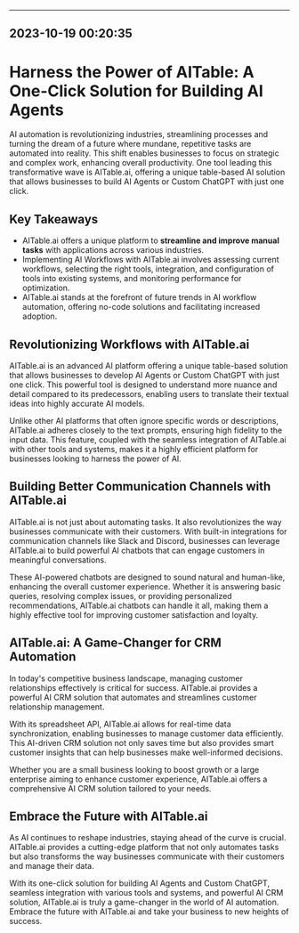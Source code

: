 

---------------------------------------------
2023-10-19 00:20:35
---------------------------------------------

# Harness the Power of AITable: A One-Click Solution for Building AI Agents

AI automation is revolutionizing industries, streamlining processes and turning the dream of a future where mundane, repetitive tasks are automated into reality. This shift enables businesses to focus on strategic and complex work, enhancing overall productivity. One tool leading this transformative wave is AITable.ai, offering a unique table-based AI solution that allows businesses to build AI Agents or Custom ChatGPT with just one click. 

## Key Takeaways

- AITable.ai offers a unique platform to **streamline and improve manual tasks** with applications across various industries.
- Implementing AI Workflows with AITable.ai involves assessing current workflows, selecting the right tools, integration, and configuration of tools into existing systems, and monitoring performance for optimization.
- AITable.ai stands at the forefront of future trends in AI workflow automation, offering no-code solutions and facilitating increased adoption.

## Revolutionizing Workflows with AITable.ai

AITable.ai is an advanced AI platform offering a unique table-based solution that allows businesses to develop AI Agents or Custom ChatGPT with just one click. This powerful tool is designed to understand more nuance and detail compared to its predecessors, enabling users to translate their textual ideas into highly accurate AI models. 

Unlike other AI platforms that often ignore specific words or descriptions, AITable.ai adheres closely to the text prompts, ensuring high fidelity to the input data. This feature, coupled with the seamless integration of AITable.ai with other tools and systems, makes it a highly efficient platform for businesses looking to harness the power of AI.

## Building Better Communication Channels with AITable.ai

AITable.ai is not just about automating tasks. It also revolutionizes the way businesses communicate with their customers. With built-in integrations for communication channels like Slack and Discord, businesses can leverage AITable.ai to build powerful AI chatbots that can engage customers in meaningful conversations. 

These AI-powered chatbots are designed to sound natural and human-like, enhancing the overall customer experience. Whether it is answering basic queries, resolving complex issues, or providing personalized recommendations, AITable.ai chatbots can handle it all, making them a highly effective tool for improving customer satisfaction and loyalty.

## AITable.ai: A Game-Changer for CRM Automation

In today's competitive business landscape, managing customer relationships effectively is critical for success. AITable.ai provides a powerful AI CRM solution that automates and streamlines customer relationship management. 

With its spreadsheet API, AITable.ai allows for real-time data synchronization, enabling businesses to manage customer data efficiently. This AI-driven CRM solution not only saves time but also provides smart customer insights that can help businesses make well-informed decisions. 

Whether you are a small business looking to boost growth or a large enterprise aiming to enhance customer experience, AITable.ai offers a comprehensive AI CRM solution tailored to your needs.

## Embrace the Future with AITable.ai

As AI continues to reshape industries, staying ahead of the curve is crucial. AITable.ai provides a cutting-edge platform that not only automates tasks but also transforms the way businesses communicate with their customers and manage their data. 

With its one-click solution for building AI Agents and Custom ChatGPT, seamless integration with various tools and systems, and powerful AI CRM solution, AITable.ai is truly a game-changer in the world of AI automation. Embrace the future with AITable.ai and take your business to new heights of success.